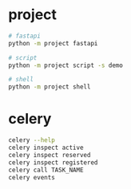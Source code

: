 # project

```sh
# fastapi
python -m project fastapi

# script
python -m project script -s demo

# shell
python -m project shell
```

# celery

```sh
celery --help
celery inspect active
celery inspect reserved
celery inspect registered
celery call TASK_NAME
celery events
```
